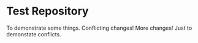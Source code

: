 # Test Repository

To demonstrate some things.
Conflicting changes!
More changes!
Just to demonstate conflicts.
